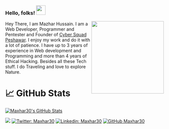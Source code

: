 ### Hello, folks! <img src="https://media.tenor.com/images/822fb670841c6f6582fefbb82e338a50/tenor.gif" width="30px">
<img align='right' src="https://media.giphy.com/media/M9gbBd9nbDrOTu1Mqx/giphy.gif" width="230">
Hey There, I am Mazhar Hussain. I am a Web Developer, Programmer and Pentester and Founder of <a href="http://cybersquadpeshawar.com/">Cyber Squad Peshawar</a>. I enjoy my work and do it with a lot of patience. I have up to 3 years of    experience in Web development and Programming and more than 4 years of Ethical Hacking. Besides all these Tech stuff. I do Traveling and love to explore Nature.

# &#x1f4c8; GitHub Stats


<a href="https://github.com/Maxhar30/Maxhar30">
  <img align="center" src="https://github-readme-stats.vercel.app/api?username=Maxhar30&show_icons=true&line_height=27&count_private=true&title_color=ffffff&text_color=c9cacc&icon_color=2bbc8a&bg_color=1d1f21" alt="Maxhar30's GitHub Stats" />
</a>

![](https://komarev.com/ghpvc/?username=mianjawadahmad&color=blue&label=Profile+Views)
[![Twitter: Maxhar30](https://img.shields.io/twitter/follow/Maxhar30?style=social)](https://twitter.com/Maxhr30)
[![Linkedin: Maxhar30](https://img.shields.io/badge/-Maxhar30-blue?style=flat-square&logo=Linkedin&logoColor=white&link=https://www.linkedin.com/in/maxhar30/)](https://www.linkedin.com/in/maxhar30/)
[![GitHub Maxhar30](https://img.shields.io/github/followers/Maxhar30?label=follow&style=social)](https://github.com/Maxhar30)
